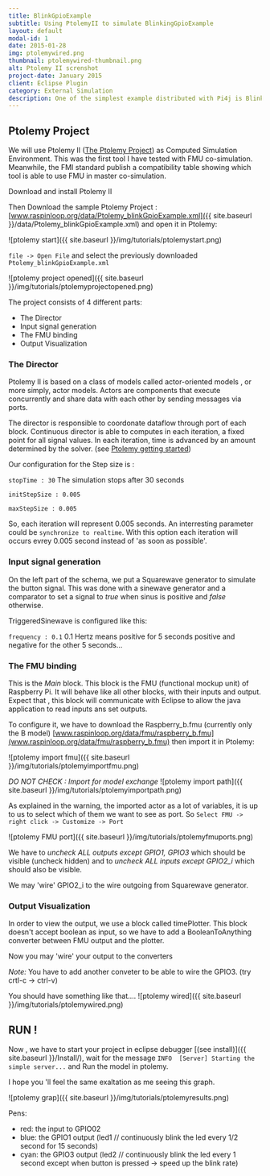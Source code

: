 ```yaml
---
title: BlinkGpioExample
subtitle: Using PtolemyII to simulate BlinkingGpioExample
layout: default
modal-id: 1
date: 2015-01-28
img: ptolemywired.png
thumbnail: ptolemywired-thumbnail.png
alt: Ptolemy II screnshot
project-date: January 2015
client: Eclipse Plugin
category: External Simulation
description: One of the simplest example distributed with Pi4j is BlinkGpioExample. Led1 blinks every 1/2 seconds uring 15 seconds  and led2 blinks every seconds but speed up the rate when button is pressed.
---
```




## Ptolemy Project
We will use Ptolemy II ([The Ptolemy Project](http://ptolemy.eecs.berkeley.edu/ptolemyII/index.htm)) as Computed Simulation Environment. This was the first tool I have tested with FMU co-simulation. Meanwhile, the FMI standard publish a compatibility table showing which tool is able to use FMU in master co-simulation.

Download and install Ptolemy II

Then Download the sample Ptolemy Project : [www.raspinloop.org/data/Ptolemy_blinkGpioExample.xml]({{ site.baseurl }}/data/Ptolemy_blinkGpioExample.xml) and open it in Ptolemy:

![ptolemy start]({{ site.baseurl }}/img/tutorials/ptolemystart.png)

`file -> Open File` and select the previously downloaded `Ptolemy_blinkGpioExample.xml`

![ptolemy project opened]({{ site.baseurl }}/img/tutorials/ptolemyprojectopened.png)

The project consists of 4 different parts:

* The Director
* Input signal generation
* The FMU binding
* Output Visualization

### The Director
Ptolemy II is based on a class of models called actor-oriented models , or more simply, actor models.
Actors are components that execute concurrently and share data with each other by sending messages via ports.

The director is responsible to coordonate dataflow through port of each block. Continuous director is able to computes in each iteration, a fixed point for all signal values. In each iteration, time is advanced by an amount determined by the solver. (see [Ptolemy getting started](http://ptolemy.eecs.berkeley.edu/books/Systems/chapters/IGettingStarting.pdf))

Our configuration for the Step size is :

`stopTime : 30` The simulation stops after 30 seconds

`initStepSize : 0.005`

`maxStepSize : 0.005`

So, each iteration will represent 0.005 seconds. An interresting parameter could be `synchronize to realtime`. With this option each iteration will occurs evrey 0.005 second instead of 'as soon as possible'.

### Input signal generation
On the left part of the schema, we put a Squarewave generator to simulate the button signal. This was done with a sinewave generator and a comparator to set a signal to *true* when sinus is positive and *false* otherwise.

TriggeredSinewave is configured like this:

`frequency : 0.1` 0.1 Hertz means positive for 5 seconds positive and negative for the other 5 seconds...


### The FMU binding

This is the *Main* block. This block is the FMU (functional mockup unit) of Raspberry Pi. It will behave like all other blocks, with their inputs and output. Expect that , this block will communicate with Eclipse to allow the java application to read inputs ans set outputs.

To configure it, we have to download the Raspberry_b.fmu (currently only the B model)  [www.raspinloop.org/data/fmu/raspberry_b.fmu](www.raspinloop.org/data/fmu/raspberry_b.fmu) then import it in Ptolemy:

![ptolemy import fmu]({{ site.baseurl }}/img/tutorials/ptolemyimportfmu.png)

*DO NOT CHECK : Import for model exchange*
![ptolemy import path]({{ site.baseurl }}/img/tutorials/ptolemyimportpath.png)

As explained in the warning, the imported actor as a lot of variables, it is up to us to select which of them we want to see as port.
So `Select FMU -> right click -> Customize -> Port`

![ptolemy FMU port]({{ site.baseurl }}/img/tutorials/ptolemyfmuports.png)

We have to _uncheck ALL outputs except GPIO1, GPIO3_ which should be visible (uncheck hidden) and to _uncheck ALL inputs except GPIO2_i_ which should also be visible.

We may 'wire' GPIO2_i to the wire outgoing from Squarewave generator.

### Output Visualization

In order to view the output, we use a block called timePlotter. This block doesn't accept boolean as input, so we have to add a BooleanToAnything converter between FMU output and the plotter.

Now you may 'wire' your output to the converters

*Note:* You have to add another conveter to be able to wire the GPIO3. (try crtl-c -> ctrl-v)


You should have something like that....
![ptolemy wired]({{ site.baseurl }}/img/tutorials/ptolemywired.png)


## RUN !

Now , we have to start your project in eclipse debugger [(see install)]({{ site.baseurl }}/Install/), wait for the message `INFO  [Server] Starting the simple server...` and Run the model in ptolemy.

I hope you 'll feel the same exaltation as me seeing this graph.

![ptolemy grap]({{ site.baseurl }}/img/tutorials/ptolemyresults.png)

Pens:

* red: the input to GPIO02
* blue: the GPIO1 output (led1 // continuously blink the led every 1/2 second for 15 seconds)
* cyan: the GPIO3 output (led2 // continuously blink the led every 1 second except when button is pressed -> speed up the blink rate)
